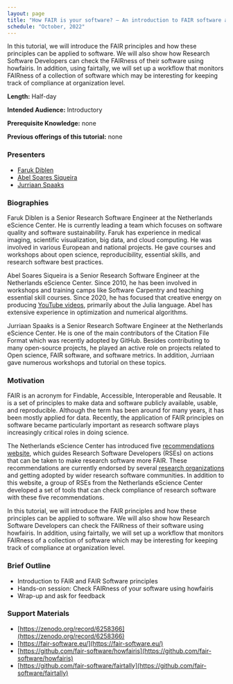 ```yaml
---
layout: page
title: "How FAIR is your software? – An introduction to FAIR software and hands-on tutorial"
schedule: "October, 2022"
---
```


In this tutorial, we will introduce the FAIR principles and how these principles can be applied to software. We will also show how Research Software Developers can check the FAIRness of their software using howfairis. In addition, using fairtally, we will set up a workflow that monitors FAIRness of a collection of software which may be interesting for keeping track of compliance at organization level.

**Length:** Half-day

**Intended Audience:** Introductory

**Prerequisite Knowledge:** none

**Previous offerings of this tutorial:** none

### Presenters

- [Faruk Diblen](mailto:f.diblen@esciencecenter.nl)
- [Abel Soares Siqueira](mailto:abel.siqueira@esciencecenter.nl)
- [Jurriaan Spaaks](mailto:j.spaaks@esciencecenter.nl)

### Biographies

Faruk Diblen is a Senior Research Software Engineer at the Netherlands eScience Center. He is currently leading a team which focuses on software quality and software sustainability. Faruk has experience in medical imaging, scientific visualization, big data, and cloud computing. He was involved in various European and national projects. He gave courses and workshops about open science, reproducibility, essential skills, and research software best practices.

Abel Soares Siqueira is a Senior Research Software Engineer at the Netherlands eScience Center. Since 2010, he has been involved in workshops and training camps like Software Carpentry and teaching essential skill courses. Since 2020, he has focused that creative energy on producing [YouTube videos](https://www.youtube.com/AbelSiqueira), primarily about the Julia language. Abel has extensive experience in optimization and numerical algorithms.

Jurriaan Spaaks is a Senior Research Software Engineer at the Netherlands eScience Center. He is one of the main contributors of the Citation File Format which was recently adopted by GitHub. Besides contributing to many open-source projects, he played an active role on projects related to Open science, FAIR software, and software metrics. In addition, Jurriaan gave numerous workshops and tutorial on these topics.

### Motivation

FAIR is an acronym for Findable, Accessible, Interoperable and Reusable. It is a set of principles to make data and software publicly available, usable, and reproducible. Although the term has been around for many years, it has been mostly applied for data. Recently, the application of FAIR principles on software became particularly important as research software plays increasingly critical roles in doing science.

The Netherlands eScience Center has introduced five [recommendations website](https://fair-software.eu), which guides Research Software Developers (RSEs) on actions that can be taken to make research software more FAIR. These recommendations are currently endorsed by several [research organizations](https://fair-software.eu/endorse) and getting adopted by wider research software communities. In addition to this website, a group of RSEs from the Netherlands eScience Center developed a set of tools that can check compliance of research software with these five recommendations.

In this tutorial, we will introduce the FAIR principles and how these principles can be applied to software. We will also show how Research Software Developers can check the FAIRness of their software using howfairis. In addition, using fairtally, we will set up a workflow that monitors FAIRness of a collection of software which may be interesting for keeping track of compliance at organization level.

### Brief Outline

- Introduction to FAIR and FAIR Software principles
- Hands-on session: Check FAIRness of your software using howfairis
- Wrap-up and ask for feedback

### Support Materials

- [https://zenodo.org/record/6258366](https://zenodo.org/record/6258366)
- [https://fair-software.eu/](https://fair-software.eu/)
- [https://github.com/fair-software/howfairis](https://github.com/fair-software/howfairis)
- [https://github.com/fair-software/fairtally](https://github.com/fair-software/fairtally)

